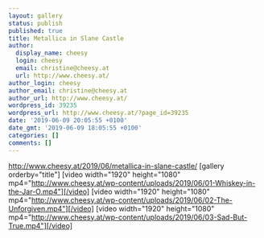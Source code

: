 ```yaml
---
layout: gallery
status: publish
published: true
title: Metallica in Slane Castle
author:
  display_name: cheesy
  login: cheesy
  email: christine@cheesy.at
  url: http://www.cheesy.at/
author_login: cheesy
author_email: christine@cheesy.at
author_url: http://www.cheesy.at/
wordpress_id: 39235
wordpress_url: http://www.cheesy.at/?page_id=39235
date: '2019-06-09 20:05:55 +0100'
date_gmt: '2019-06-09 18:05:55 +0100'
categories: []
comments: []
---
```

http://www.cheesy.at/2019/06/metallica-in-slane-castle/
[gallery orderby="title"]
[video width="1920" height="1080" mp4="http://www.cheesy.at/wp-content/uploads/2019/06/01-Whiskey-in-the-Jar-O.mp4"][/video]
[video width="1920" height="1080" mp4="http://www.cheesy.at/wp-content/uploads/2019/06/02-The-Unforgiven.mp4"][/video]
[video width="1920" height="1080" mp4="http://www.cheesy.at/wp-content/uploads/2019/06/03-Sad-But-True.mp4"][/video]
